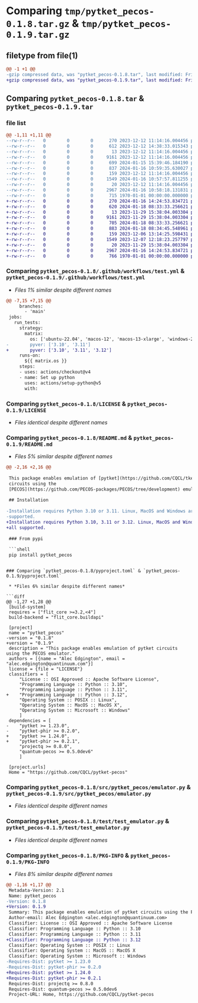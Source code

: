 # Comparing `tmp/pytket_pecos-0.1.8.tar.gz` & `tmp/pytket_pecos-0.1.9.tar.gz`

## filetype from file(1)

```diff
@@ -1 +1 @@
-gzip compressed data, was "pytket_pecos-0.1.8.tar", last modified: Fri Jan  1 00:00:00 2016, max compression
+gzip compressed data, was "pytket_pecos-0.1.9.tar", last modified: Fri Jan  1 00:00:00 2016, max compression
```

## Comparing `pytket_pecos-0.1.8.tar` & `pytket_pecos-0.1.9.tar`

### file list

```diff
@@ -1,11 +1,11 @@
--rw-r--r--   0        0        0      270 2023-12-12 11:14:16.004456 pytket_pecos-0.1.8/.github/dependabot.yml
--rw-r--r--   0        0        0      612 2023-12-12 14:38:33.015343 pytket_pecos-0.1.8/.github/workflows/test.yml
--rw-r--r--   0        0        0       13 2023-12-12 11:14:16.004456 pytket_pecos-0.1.8/.gitignore
--rw-r--r--   0        0        0     9161 2023-12-12 11:14:16.004456 pytket_pecos-0.1.8/LICENSE
--rw-r--r--   0        0        0      699 2024-01-15 15:39:46.184190 pytket_pecos-0.1.8/README.md
--rw-r--r--   0        0        0      837 2024-01-16 10:59:35.630027 pytket_pecos-0.1.8/pyproject.toml
--rw-r--r--   0        0        0      159 2023-12-12 11:14:16.004456 pytket_pecos-0.1.8/src/pytket_pecos/__init__.py
--rw-r--r--   0        0        0     1549 2024-01-16 10:57:57.811255 pytket_pecos-0.1.8/src/pytket_pecos/emulator.py
--rw-r--r--   0        0        0       20 2023-12-12 11:14:16.004456 pytket_pecos-0.1.8/test/__init__.py
--rw-r--r--   0        0        0     2967 2024-01-16 10:58:18.131831 pytket_pecos-0.1.8/test/test_emulator.py
--rw-r--r--   0        0        0      715 1970-01-01 00:00:00.000000 pytket_pecos-0.1.8/PKG-INFO
+-rw-r--r--   0        0        0      270 2024-01-16 14:24:53.834721 pytket_pecos-0.1.9/.github/dependabot.yml
+-rw-r--r--   0        0        0      620 2024-01-18 08:33:33.256621 pytket_pecos-0.1.9/.github/workflows/test.yml
+-rw-r--r--   0        0        0       13 2023-11-29 15:38:04.003304 pytket_pecos-0.1.9/.gitignore
+-rw-r--r--   0        0        0     9161 2023-11-29 15:38:04.003304 pytket_pecos-0.1.9/LICENSE
+-rw-r--r--   0        0        0      705 2024-01-18 08:33:33.256621 pytket_pecos-0.1.9/README.md
+-rw-r--r--   0        0        0      883 2024-01-18 08:34:45.548961 pytket_pecos-0.1.9/pyproject.toml
+-rw-r--r--   0        0        0      159 2023-12-06 13:14:25.598431 pytket_pecos-0.1.9/src/pytket_pecos/__init__.py
+-rw-r--r--   0        0        0     1549 2023-12-07 12:18:23.257797 pytket_pecos-0.1.9/src/pytket_pecos/emulator.py
+-rw-r--r--   0        0        0       20 2023-11-29 15:38:04.003304 pytket_pecos-0.1.9/test/__init__.py
+-rw-r--r--   0        0        0     2967 2024-01-16 14:24:53.834721 pytket_pecos-0.1.9/test/test_emulator.py
+-rw-r--r--   0        0        0      766 1970-01-01 00:00:00.000000 pytket_pecos-0.1.9/PKG-INFO
```

### Comparing `pytket_pecos-0.1.8/.github/workflows/test.yml` & `pytket_pecos-0.1.9/.github/workflows/test.yml`

 * *Files 1% similar despite different names*

```diff
@@ -7,15 +7,15 @@
     branches:
       - 'main'
 jobs:
   run_tests:
     strategy:
       matrix:
         os: ['ubuntu-22.04', 'macos-12', 'macos-13-xlarge', 'windows-2022']
-        pyver: ['3.10', '3.11']
+        pyver: ['3.10', '3.11', '3.12']
     runs-on:
       ${{ matrix.os }}
     steps:
     - uses: actions/checkout@v4
     - name: Set up python
       uses: actions/setup-python@v5
       with:
```

### Comparing `pytket_pecos-0.1.8/LICENSE` & `pytket_pecos-0.1.9/LICENSE`

 * *Files identical despite different names*

### Comparing `pytket_pecos-0.1.8/README.md` & `pytket_pecos-0.1.9/README.md`

 * *Files 5% similar despite different names*

```diff
@@ -2,16 +2,16 @@
 
 This package enables emulation of [pytket](https://github.com/CQCL/tket)
 circuits using the
 [PECOS](https://github.com/PECOS-packages/PECOS/tree/development) emulator.
 
 ## Installation
 
-Installation requires Python 3.10 or 3.11. Linux, MacOS and Windows are all
-supported.
+Installation requires Python 3.10, 3.11 or 3.12. Linux, MacOS and Windows are
+all supported.
 
 ### From pypi
 
 ```shell
 pip install pytket_pecos
 ```
```

### Comparing `pytket_pecos-0.1.8/pyproject.toml` & `pytket_pecos-0.1.9/pyproject.toml`

 * *Files 6% similar despite different names*

```diff
@@ -1,27 +1,28 @@
 [build-system]
 requires = ["flit_core >=3.2,<4"]
 build-backend = "flit_core.buildapi"
 
 [project]
 name = "pytket_pecos"
-version = "0.1.8"
+version = "0.1.9"
 description = "This package enables emulation of pytket circuits using the PECOS emulator."
 authors = [{name = "Alec Edgington", email = "alec.edgington@quantinuum.com"}]
 license = {file = "LICENSE"}
 classifiers = [
     "License :: OSI Approved :: Apache Software License",
     "Programming Language :: Python :: 3.10",
     "Programming Language :: Python :: 3.11",
+    "Programming Language :: Python :: 3.12",
     "Operating System :: POSIX :: Linux",
     "Operating System :: MacOS :: MacOS X",
     "Operating System :: Microsoft :: Windows"
     ]
 dependencies = [
-    "pytket >= 1.23.0",
-    "pytket-phir >= 0.2.0",
+    "pytket >= 1.24.0",
+    "pytket-phir >= 0.2.1",
     "projectq >= 0.8.0",
     "quantum-pecos >= 0.5.0dev6"
     ]
 
 [project.urls]
 Home = "https://github.com/CQCL/pytket-pecos"
```

### Comparing `pytket_pecos-0.1.8/src/pytket_pecos/emulator.py` & `pytket_pecos-0.1.9/src/pytket_pecos/emulator.py`

 * *Files identical despite different names*

### Comparing `pytket_pecos-0.1.8/test/test_emulator.py` & `pytket_pecos-0.1.9/test/test_emulator.py`

 * *Files identical despite different names*

### Comparing `pytket_pecos-0.1.8/PKG-INFO` & `pytket_pecos-0.1.9/PKG-INFO`

 * *Files 8% similar despite different names*

```diff
@@ -1,16 +1,17 @@
 Metadata-Version: 2.1
 Name: pytket_pecos
-Version: 0.1.8
+Version: 0.1.9
 Summary: This package enables emulation of pytket circuits using the PECOS emulator.
 Author-email: Alec Edgington <alec.edgington@quantinuum.com>
 Classifier: License :: OSI Approved :: Apache Software License
 Classifier: Programming Language :: Python :: 3.10
 Classifier: Programming Language :: Python :: 3.11
+Classifier: Programming Language :: Python :: 3.12
 Classifier: Operating System :: POSIX :: Linux
 Classifier: Operating System :: MacOS :: MacOS X
 Classifier: Operating System :: Microsoft :: Windows
-Requires-Dist: pytket >= 1.23.0
-Requires-Dist: pytket-phir >= 0.2.0
+Requires-Dist: pytket >= 1.24.0
+Requires-Dist: pytket-phir >= 0.2.1
 Requires-Dist: projectq >= 0.8.0
 Requires-Dist: quantum-pecos >= 0.5.0dev6
 Project-URL: Home, https://github.com/CQCL/pytket-pecos
```

